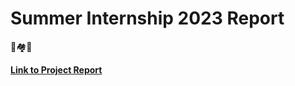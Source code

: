 # Summer Internship 2023 Report

🚢🏘️🤖

**[Link to Project Report](profile/Object_Detection_Guide.pdf)**
